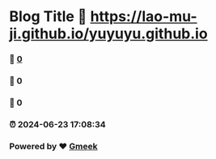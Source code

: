 # Blog Title :link: https://lao-mu-ji.github.io/yuyuyu.github.io 
### :page_facing_up: [0](https://lao-mu-ji.github.io/yuyuyu.github.io/tag.html) 
### :speech_balloon: 0 
### :hibiscus: 0 
### :alarm_clock: 2024-06-23 17:08:34 
### Powered by :heart: [Gmeek](https://github.com/Meekdai/Gmeek)
